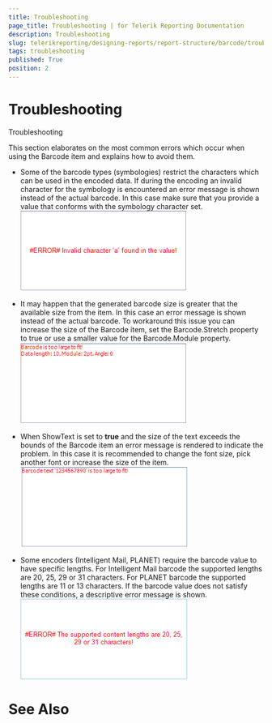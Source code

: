 ```yaml
---
title: Troubleshooting
page_title: Troubleshooting | for Telerik Reporting Documentation
description: Troubleshooting
slug: telerikreporting/designing-reports/report-structure/barcode/troubleshooting
tags: troubleshooting
published: True
position: 2
---
```


# Troubleshooting

Troubleshooting

This section elaborates on the most common errors which occur when using the Barcode item and explains how to avoid them.

* Some of the barcode types (symbologies) restrict the characters which can be used in
            the encoded data. If during the encoding an invalid character for the symbology is encountered
            an error message is shown instead of the actual barcode. In this case make sure that you provide
            a value that conforms with the symbology character set.
          ![barcode-errors-invalid-value](images/Barcodes/barcode-errors-invalid-value.png)

* It may happen that the generated barcode size is greater that the available size from the item. In this
            case an error message is shown instead of the actual barcode. To workaround this issue you can increase the
            size of the Barcode item, set the Barcode.Stretch property to true or use a smaller value for the Barcode.Module
            property.
          ![barcode-errors-large-size](images/Barcodes/barcode-errors-large-size.png)

* When ShowText is set to __true__ and the size of the text exceeds the bounds of the Barcode item an error
            message is rendered to indicate the problem. In this case it is recommended to change the font size, pick another font or increase the size of the item.
          ![barcode-errors-large-text](images/Barcodes/barcode-errors-large-text.png)

* Some encoders (Intelligent Mail, PLANET) require the barcode value to have specific lengths. For Intelligent Mail barcode the supported lengths are 20, 25, 29 or 31
            characters. For PLANET barcode the supported lengths are 11 or 13 characters. If the barcode value does not satisfy these conditions, a descriptive error message is shown.
          ![barcode-errors-invalid-content-length](images/Barcodes/barcode-errors-invalid-content-length.png)

# See Also
